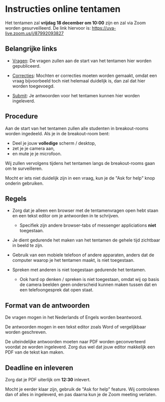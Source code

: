 # Instructies online tentamen

Het tentamen zal **vrijdag 18 december om 10:00** zijn en zal via Zoom worden gesurveilleerd. De link hiervoor is: <https://uva-live.zoom.us/j/87992093827>

## Belangrijke links

* [Vragen](/exam/questions): De vragen zullen aan de start van het tentamen hier worden gepubliceerd.

* [Correcties](/exam/corrections): Mochten er correcties moeten worden gemaakt, omdat een vraag bijvoorbeeld toch niet helemaal duidelijk is, dan zal dat hier worden toegevoegd.

* [Submit](/exam/submit): Je antwoorden voor het tentamen kunnen hier worden ingeleverd.

## Procedure

Aan de start van het tentamen zullen alle studenten in breakout-rooms worden ingedeeld. Als je in de breakout-room bent:

* Deel je jouw **volledige** scherm / desktop,
* zet je je camera aan,
* en mute je je microfoon.

Wij zullen vervolgens tijdens het tentamen langs de breakout-rooms gaan om te surveilleren.

Mocht er iets niet duidelijk zijn in een vraag, kun je de "Ask for help" knop onderin gebruiken.

## Regels

* Zorg dat je alleen een browser met de tentamenvragen open hebt staan en een tekst editor om je antwoorden in te schrijven.

	* Specifiek zijn andere browser-tabs of messenger appliciations **niet** toegestaan.

* Je dient gedurende het maken van het tentamen de gehele tijd zichtbaar in beeld te zijn.

* Gebruik van een mobiele telefoon of andere apparaten, anders dat de computer waarop je het tentamen maakt, is niet toegestaan.

* Spreken met anderen is niet toegestaan gedurende het tentamen.

	* Ook hard op denken / spreken is niet toegestaan, omdat wij op basis de camera beelden geen onderscheid kunnen maken tussen dat en een telefoongesprek dat open staat.

## Format van de antwoorden

De vragen mogen in het Nederlands of Engels worden beantwoord.

De antwoorden mogen in een tekst editor zoals Word of vergelijkbaar worden geschreven.

De uiteindelijke antwoorden moeten naar PDF worden geconverteerd voordat ze worden ingeleverd. Zorg dus wel dat jouw editor makkelijk een PDF van de tekst kan maken.

## Deadline en inleveren

Zorg dat je PDF uiterlijk om **12:30** inlevert.

Mocht je eerder klaar zijn, gebruik de "Ask for help" feature. Wij controleren dan of alles in ingeleverd, en pas daarna kun je de Zoom meeting verlaten.

